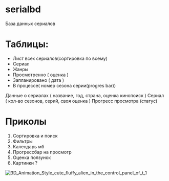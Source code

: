 # serialbd
База данных сериалов

# Таблицы:
  - Лист всех сериалов(сортировка по всему)
  - Сериал
  - Жанры
  - Просмотренно ( оценка )
  - Запланировано ( дата )
  - В процессе( номер сезона серии(progres bar))


Данные о сериалах ( название, год, страна, оценка кинопоиск )
Сериал ( кол-во сезонов, серий, своя оценка )
Прогресс просмотра (статус)


# Приколы
1. Сортировка и поиск
2. Фильтры
3. Календарь мб
4. Прогрессбар на просмотр
5. Оценка ползунок
6. Картинки ?

   
![3D_Animation_Style_cute_fluffy_alien_in_the_control_panel_of_t_1](https://github.com/Kirin112/serialbd/assets/136063840/81606730-0082-484d-9f14-5217eacdf510)
